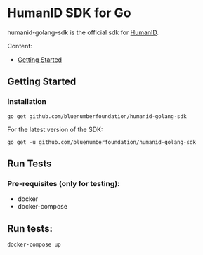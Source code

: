 
# HumanID SDK for Go
humanid-golang-sdk is the official sdk for [HumanID](https://human-id.org/).

Content:
- [Getting Started](#getting-started)


## Getting Started

### Installation
```
go get github.com/bluenumberfoundation/humanid-golang-sdk
```
For the latest version of the SDK:
```
go get -u github.com/bluenumberfoundation/humanid-golang-sdk
```


## Run Tests
### Pre-requisites (only for testing):
- docker
- docker-compose

## Run tests:
```
docker-compose up
```
